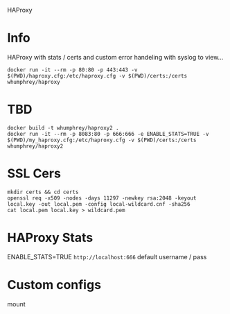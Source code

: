 HAProxy

# Info

HAProxy with stats / certs and custom error handeling with syslog to view...

```
docker run -it --rm -p 80:80 -p 443:443 -v $(PWD)/haproxy.cfg:/etc/haproxy.cfg -v $(PWD)/certs:/certs whumphrey/haproxy
```

# TBD
```
docker build -t whumphrey/haproxy2 .
docker run -it --rm -p 8083:80 -p 666:666 -e ENABLE_STATS=TRUE -v $(PWD)/my_haproxy.cfg:/etc/haproxy.cfg -v $(PWD)/certs:/certs whumphrey/haproxy2

```

# SSL Cers
```
mkdir certs && cd certs
openssl req -x509 -nodes -days 11297 -newkey rsa:2048 -keyout local.key -out local.pem -config local-wildcard.cnf -sha256
cat local.pem local.key > wildcard.pem
```
# HAProxy Stats
ENABLE_STATS=TRUE
```http://localhost:666```
default username / pass

# Custom configs
mount 
